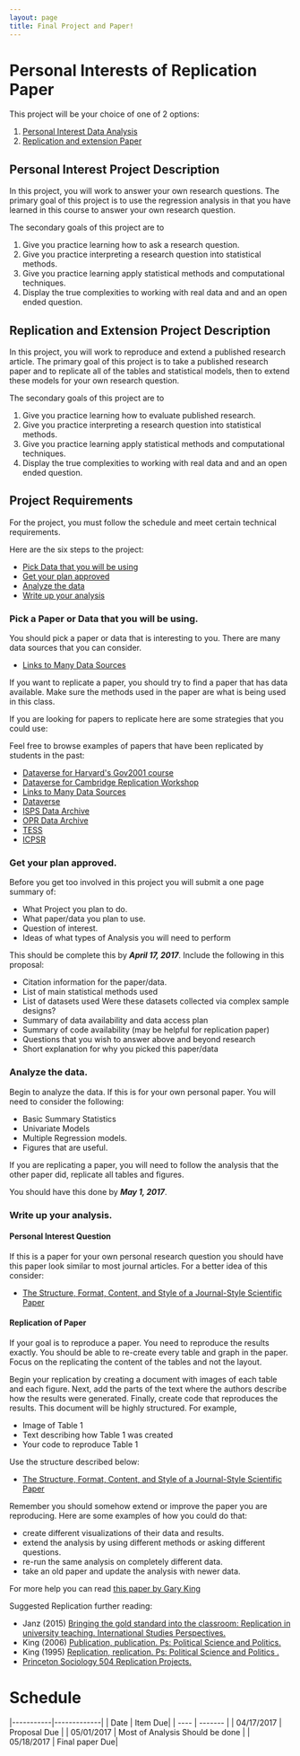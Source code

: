 ```yaml
---
layout: page
title: Final Project and Paper!
---
```


# Personal Interests of Replication Paper

This project will be your choice of one of 2 options:

1. [Personal Interest Data Analysis](#personal-interest-project-description)
2. [Replication and extension Paper](#replication-and-extension-project-description)



## Personal Interest Project Description

In this project, you will work to answer your own research questions. The primary goal of this project is to use the regression analysis in that you have learned in this course to answer your own research question. 


The secondary goals of this project are to 

1. Give you practice learning how to ask a research question. 
2. Give you practice interpreting a research question into statistical methods.
3. Give you practice learning apply statistical methods and computational techniques.
4. Display the true complexities to working with real data and and an open ended question. 

## Replication and Extension Project Description

In this project, you will work to reproduce and extend a published research article. The primary goal of this project is to take a published research paper and to replicate all of the tables and statistical models, then to extend these models for your own research question. 


The secondary goals of this project are to 

1. Give you practice learning how to evaluate published research. 
2. Give you practice interpreting a research question into statistical methods.
3. Give you practice learning apply statistical methods and computational techniques.
4. Display the true complexities to working with real data and and an open ended question. 



## Project Requirements

For the project, you must follow the schedule and meet certain technical requirements.

Here are the six steps to the project:

- [Pick Data that you will be using](#pick-a-paper-or-data-that-you-will-be-using)
- [Get your plan approved](#get-your-plan-approved)
- [Analyze the data](#analyze-the-data)
- [Write up your analysis](#write-up-your-analysis)


 


### Pick a Paper or Data that you will be using.


You should pick a paper or data that is interesting to you. There are many data sources that you can consider. 

- [Links to Many Data Sources](http://www.asdfree.com/)


If you want to replicate a paper, you should try to find a paper that has data available. Make sure the methods used in the paper are what is being used in this class. 

If you are looking for papers to replicate here are some strategies that you could use:

Feel free to browse examples of papers that have been replicated by students in the past: 


- [Dataverse for Harvard's Gov2001 course](http://projects.iq.harvard.edu/gov2001/data) 
- [Dataverse for Cambridge Replication Workshop](https://thedata.harvard.edu/dvn/dv/CambridgeReplication)
- [Links to Many Data Sources](http://www.asdfree.com/)
- [Dataverse](http://dataverse.org/)
- [ISPS Data Archive](http://isps.yale.edu/research/data)
- [OPR Data Archive](http://opr.princeton.edu/archive/)
- [TESS](http://www.tessexperiments.org/previousstudies.html)
- [ICPSR](http://www.icpsr.umich.edu/icpsrweb/ICPSR/)



### Get your plan approved.


Before you get too involved in this project you will submit a one page summary of:

- What Project you plan to do. 
- What paper/data you plan to use.
- Question of interest.
- Ideas of what types of Analysis you will need to perform

This should be complete this by ***April 17, 2017***. Include the following in this proposal:



- Citation information for the paper/data.
- List of main statistical methods used
- List of datasets used Were these datasets collected via complex sample designs? 
- Summary of data availability and data access plan
- Summary of code availability (may be helpful for replication paper)
- Questions that you wish to answer above and beyond research
- Short explanation for why you picked this paper/data


### Analyze the data.


Begin to analyze the data. If this is for your own personal paper. You will need to consider the following:

- Basic Summary Statistics
- Univariate Models
- Multiple Regression models.
- Figures that are useful. 

If you are replicating a paper, you will need to follow the analysis that the other paper did, replicate all tables and figures. 

You should have this done by ***May 1, 2017***. 



### Write up your analysis.



#### Personal Interest Question

If this is a paper for your own personal research question you should have this paper look similar to most journal articles. For a better idea of this consider:

- [The Structure, Format, Content, and Style of a Journal-Style Scientific Paper](http://abacus.bates.edu/~ganderso/biology/resources/writing/HTW_Guide_Sections_3-7-2011.pdf)


#### Replication of Paper

If your goal is to reproduce a paper. You need to reproduce the results exactly. 
You should be able to re-create every table and graph in the paper. Focus on the replicating the content of the tables and not the layout.  

Begin your replication by creating a document with images of each table and each figure. Next, add the parts of the text where the authors describe how the results were generated. Finally, create code that reproduces the results. This document will be highly structured. For example,

- Image of Table 1
- Text describing how Table 1 was created
- Your code to reproduce Table 1


Use the structure described below:

- [The Structure, Format, Content, and Style of a Journal-Style Scientific Paper](http://abacus.bates.edu/~ganderso/biology/resources/writing/HTW_Guide_Sections_3-7-2011.pdf)


Remember you should somehow extend or improve the paper you are reproducing. Here are some examples of how you could do that:

- create different visualizations of their data and results.
- extend the analysis by using different methods or asking different questions.
- re-run the same analysis on completely different data.
- take an old paper and update the analysis with newer data.


For more help you can read [this paper by Gary King](http://gking.harvard.edu/files/gking/files/paperspub.pdf)


Suggested Replication further reading:

- Janz (2015) [Bringing the gold standard into the classroom: Replication in university teaching. International Studies Perspectives.](http://dx.doi.org/10.1111/insp.12104)
- King (2006) [Publication, publication. Ps: Political Science and Politics.](http://gking.harvard.edu/files/gking/files/paperspub.pdf)
- King (1995) [Replication, replication. Ps: Political Science and Politics .](http://gking.harvard.edu/files/gking/files/replication.pdf)
- [Princeton Sociology 504 Replication Projects.](https://github.com/soc504-s2015-princeton/links_to_projects)




# Schedule

|-----------|-------------|
| Date | Item Due|
| ---- | ------- | 
| 04/17/2017 | Proposal Due | 
| 05/01/2017 | Most of Analysis Should be done | 
| 05/18/2017 | Final paper Due|

